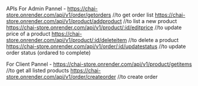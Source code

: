 APIs
For Admin Pannel -
https://chai-store.onrender.com/api/v1/order/getorders //to get order list
https://chai-store.onrender.com/api/v1/product/addproduct //to list a new product
https://chai-store.onrender.com/api/v1/product/:id/editprice //to update price of a product
https://chai-store.onrender.com/api/v1/product/:id/deleteitem //to delete a product
https://chai-store.onrender.com/api/v1/order/:id/updatestatus //to update order status (ordared to complete)

For Client Pannel -
https://chai-store.onrender.com/api/v1/product/getitems //to get all listed products
https://chai-store.onrender.com/api/v1/order/createorder //to create order
